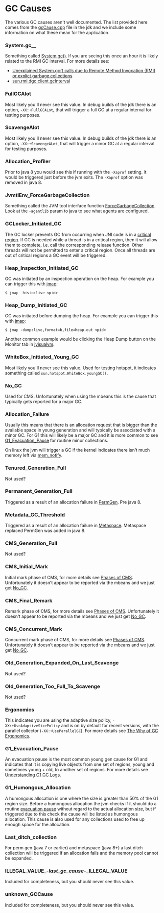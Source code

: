 # GC Causes

The various GC causes aren't well documented. The list provided here comes from the
[gcCause.cpp](http://hg.openjdk.java.net/jdk8u/hs-dev/hotspot/file/tip/src/share/vm/gc_interface/gcCause.cpp)
file in the jdk and we include some information on what these mean for the application.

### System.gc__

Something called [System.gc()](http://docs.oracle.com/javase/7/docs/api/java/lang/System.html#gc()).
If you are seeing this once an hour it is likely related to the RMI GC interval. For more
details see:

* [Unexplained System.gc() calls due to Remote Method Invocation (RMI) or explict garbage collections](http://www-01.ibm.com/support/docview.wss?uid=swg21173431)
* [sun.rmi.dgc.client.gcInterval](http://docs.oracle.com/javase/6/docs/technotes/guides/rmi/sunrmiproperties.html)

### FullGCAlot

Most likely you'll never see this value. In debug builds of the jdk there is an option,
`-XX:+FullGCALot`, that will trigger a full GC at a regular interval for testing purposes.

### ScavengeAlot

Most likely you'll never see this value. In debug builds of the jdk there is an option,
`-XX:+ScavengeALot`, that will trigger a minor GC at a regular interval for testing purposes.

### Allocation_Profiler

Prior to java 8 you would see this if running with the `-Xaprof` setting. It would be triggered
just before the jvm exits. The `-Xaprof` option was removed in java 8.

### JvmtiEnv_ForceGarbageCollection

Something called the JVM tool interface function
[ForceGarbageCollection](http://docs.oracle.com/javase/jp/8/platform/jvmti/jvmti.html#ForceGarbageCollection).
Look at the `-agentlib` param to java to see what agents are configured.

### GCLocker_Initiated_GC

The GC locker prevents GC from occurring when JNI code is in a
[critical region](http://docs.oracle.com/javase/8/docs/technotes/guides/jni/spec/functions.html#GetPrimitiveArrayCritical_ReleasePrimitiveArrayCritical).
If GC is needed while a thread is in a critical region, then it will allow them to complete,
i.e. call the corresponding release function. Other threads will not be permitted to enter a
critical region. Once all threads are out of critical regions a GC event will be triggered. 

### Heap_Inspection_Initiated_GC

GC was initiated by an inspection operation on the heap. For example you can trigger this
with [jmap](http://docs.oracle.com/javase/7/docs/technotes/tools/share/jmap.html):

`$ jmap -histo:live <pid>`

### Heap_Dump_Initiated_GC

GC was initiated before dumping the heap. For example you can trigger this with
[jmap](http://docs.oracle.com/javase/7/docs/technotes/tools/share/jmap.html):

`$ jmap -dump:live,format=b,file=heap.out <pid>`

Another common example would be clicking the Heap Dump button on the Monitor tab in
[jvisualvm](http://docs.oracle.com/javase/7/docs/technotes/tools/share/jvisualvm.html).

### WhiteBox_Initiated_Young_GC

Most likely you'll never see this value. Used for testing hotspot, it indicates something
called `sun.hotspot.WhiteBox.youngGC()`. 

### No_GC

Used for CMS. Unfortunately when using the mbeans this is the cause that typically gets
reported for a major GC.

### Allocation_Failure

Usually this means that there is an allocation request that is bigger than the available space
in young generation and will typically be associated with a minor GC. For G1 this will likely
be a major GC and it is more common to see [G1_Evacuation_Pause](#g1_evacuation_pause) for
routine minor collections.

On linux the jvm will trigger a GC if the kernel indicates there isn't much memory left via
[mem_notify](http://lwn.net/Articles/267013/).

### Tenured_Generation_Full

Not used?

### Permanent_Generation_Full

Triggered as a result of an allocation failure in
[PermGen](https://blogs.oracle.com/poonam/entry/about_g1_garbage_collector_permanent). Pre java 8.

### Metadata_GC_Threshold

Triggered as a result of an allocation failure in
[Metaspace](https://blogs.oracle.com/poonam/entry/about_g1_garbage_collector_permanent).
Metaspace replaced PermGen was added in java 8.

### CMS_Generation_Full

Not used?

### CMS_Initial_Mark

Initial mark phase of CMS, for more details see
[Phases of CMS](https://blogs.oracle.com/jonthecollector/entry/hey_joe_phases_of_cms).
Unfortunately it doesn't appear to be reported via the mbeans and we just get [No_GC](#no_gc).

### CMS_Final_Remark

Remark phase of CMS, for more details see
[Phases of CMS](https://blogs.oracle.com/jonthecollector/entry/hey_joe_phases_of_cms).
Unfortunately it doesn't appear to be reported via the mbeans and we just get [No_GC](#no_gc).

### CMS_Concurrent_Mark

Concurrent mark phase of CMS, for more details see
[Phases of CMS](https://blogs.oracle.com/jonthecollector/entry/hey_joe_phases_of_cms).
Unfortunately it doesn't appear to be reported via the mbeans and we just get [No_GC](#no_gc).

### Old_Generation_Expanded_On_Last_Scavenge

Not used?

### Old_Generation_Too_Full_To_Scavenge

Not used?

### Ergonomics

This indicates you are using the adaptive size policy, `-XX:+UseAdaptiveSizePolicy` and is
on by default for recent versions, with the parallel collector (`-XX:+UseParallelGC`). For
more details see [The Why of GC Ergonomics](https://blogs.oracle.com/jonthecollector/entry/the_unspoken_the_why_of).

### G1_Evacuation_Pause

An evacuation pause is the most common young gen cause for G1 and indicates that it is copying
live objects from one set of regions, young and sometimes young + old, to another set of
regions. For more details see [Understanding G1 GC Logs](https://blogs.oracle.com/poonam/entry/understanding_g1_gc_logs).

### G1_Humongous_Allocation

A humongous allocation is one where the size is greater than 50% of the G1 region size. Before
a humongous allocation the jvm checks if it should do a routine
[evacuation pause](#g1_evacuation_pause) without regard to the actual allocation size, but if
triggered due to this check the cause will be listed as humongous allocation. This cause is
also used for any collections used to free up enough space for the allocation. 

### Last_ditch_collection

For perm gen (java 7 or earlier) and metaspace (java 8+) a last ditch collection will be
triggered if an allocation fails and the memory pool cannot be expanded.

### ILLEGAL_VALUE_-_last_gc_cause_-_ILLEGAL_VALUE

Included for completeness, but you should never see this value.

### unknown_GCCause

Included for completeness, but you should never see this value.
